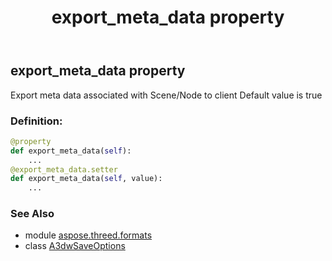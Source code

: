 ﻿---
title: export_meta_data property
second_title: Aspose.3D for Python via .NET API References
description: 
type: docs
weight: 40
url: /python-net/aspose.threed.formats/a3dwsaveoptions/export_meta_data/
is_root: false
---

## export_meta_data property


Export meta data associated with Scene/Node to client
Default value is true
### Definition:
```python
@property
def export_meta_data(self):
    ...
@export_meta_data.setter
def export_meta_data(self, value):
    ...
```

### See Also
* module [aspose.threed.formats](../../)
* class [A3dwSaveOptions](/3d/python-net/aspose.threed.formats/a3dwsaveoptions)
